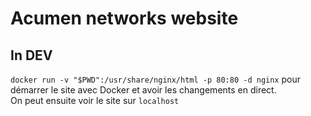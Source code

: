 # Acumen networks website

## In DEV
`docker run -v "$PWD":/usr/share/nginx/html -p 80:80 -d nginx` pour démarrer le site 
avec Docker et avoir les changements en direct.  
On peut ensuite voir le site sur `localhost`
